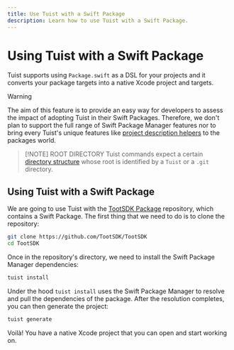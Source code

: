 ```yaml
---
title: Use Tuist with a Swift Package
description: Learn how to use Tuist with a Swift Package.
---
```


# Using Tuist with a Swift Package <Badge type="warning" text="beta" />

Tuist supports using `Package.swift` as a DSL for your projects and it converts your package targets into a native Xcode project and targets.

> [!WARNING]
> The aim of this feature is to provide an easy way for developers to assess the impact of adopting Tuist in their Swift Packages. Therefore, we don't plan to support the full range of Swift Package Manager features nor to bring every Tuist's unique features like [project description helpers](/ru/guides/develop/projects/code-sharing) to the packages world.

> [!NOTE] ROOT DIRECTORY
> Tuist commands expect a certain [directory structure](/ru/guides/develop/projects/directory-structure#standard-tuist-projects) whose root is identified by a `Tuist` or a `.git` directory.

## Using Tuist with a Swift Package

We are going to use Tuist with the [TootSDK Package](https://github.com/TootSDK/TootSDK) repository, which contains a Swift Package. The first thing that we need to do is to clone the repository:

```bash
git clone https://github.com/TootSDK/TootSDK
cd TootSDK
```

Once in the repository's directory, we need to install the Swift Package Manager dependencies:

```bash
tuist install
```

Under the hood `tuist install` uses the Swift Package Manager to resolve and pull the dependencies of the package.
After the resolution completes, you can then generate the project:

```bash
tuist generate
```

Voilà! You have a native Xcode project that you can open and start working on.
